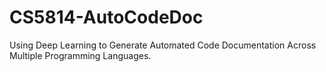 # CS5814-AutoCodeDoc
Using Deep Learning to Generate Automated Code Documentation Across Multiple Programming Languages.
